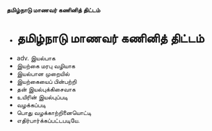 **தமிழ்நாடு மாணவர் கணினித் திட்டம்**
- # தமிழ்நாடு மாணவர் கணினித் திட்டம்
- adv. இயல்பாக
- இயற்கை மரபு வழியாக
- இயல்பான முறையில்
- இயற்கையைப் பின்பற்றி
- தன் இயல்புக்கிசைவாக
- உயிரின் இயல்புப்படி
- வழக்கப்படி
- பொது வழக்காற்றினையொட்டி
- எதிர்பார்க்கப்பட்டபடியே.

